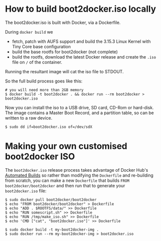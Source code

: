 How to build boot2docker.iso locally
================================

The boot2docker.iso is built with Docker, via a Dockerfile.

During `docker build` we
* fetch, patch with AUFS support and build the 3.15.3 Linux Kernel with Tiny Core base configuration
* build the base rootfs for boot2docker (not complete)
* build the rootfs, download the latest Docker release and create the `.iso` file on `/` of the container.

Running the resultant image will cat the iso file to STDOUT.

So the full build process goes like this:

```console
# you will need more than 2GB memory
$ docker build -t boot2docker . && docker run --rm boot2docker > boot2docker.iso
```

Now you can install the iso to a USB drive, SD card, CD-Rom or hard-disk. The image contains
a Master Boot Record, and a partition table, so can be written to a raw device.

```console
$ sudo dd if=boot2docker.iso of=/dev/sdX
```

Making your own customised boot2docker ISO
==========================================

The `boot2docker.iso` release process takes advantage of Docker Hub's
[Automated Builds](https://index.docker.io/u/boot2docker/) so
rather than modifying the `Dockerfile` and re-building from scratch,
you can make a new ``Dockerfile`` that builds ``FROM boot2docker/boot2docker``
and then run that to generate your `boot2docker.iso` file:


```console
$ sudo docker pull boot2docker/boot2docker
$ echo "FROM boot2docker/boot2docker" > Dockerfile
$ echo "ADD . $ROOTFS/data/" >> Dockerfile
$ echo "RUN somescript.sh" >> Dockerfile
$ echo "RUN /tmp/make_iso.sh" >> Dockerfile
$ echo 'CMD ["cat", "boot2docker.iso"]' >> Dockerfile

$ sudo docker build -t my-boot2docker-img .
$ sudo docker run --rm my-boot2docker-img > boot2docker.iso

```